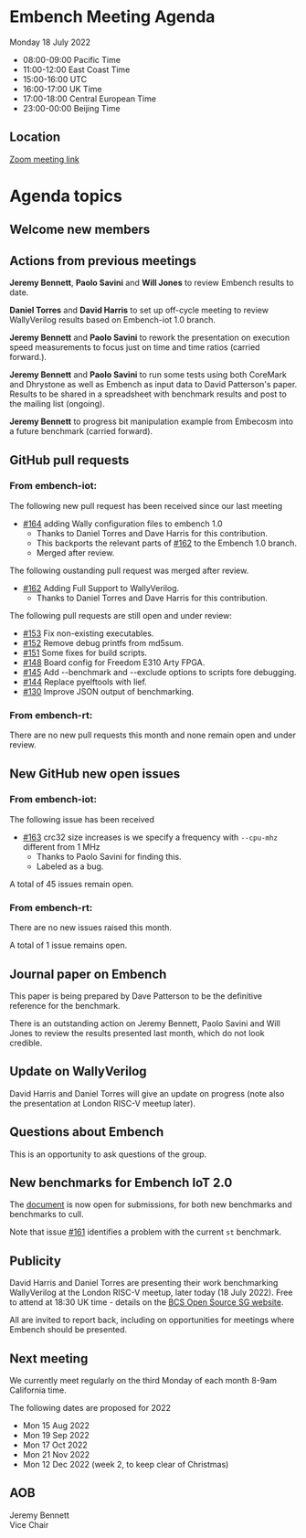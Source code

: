 # Embench Meeting Agenda

Monday 18 July 2022

- 08:00-09:00 Pacific Time
- 11:00-12:00 East Coast Time
- 15:00-16:00 UTC
- 16:00-17:00 UK Time
- 17:00-18:00 Central European Time
- 23:00-00:00 Beijing Time

## Location

[Zoom meeting link](https://us02web.zoom.us/j/557006550?pwd=eTFJNWszZDZhMGRwOCs4RDY3ZTFYQT09)

# Agenda topics

## Welcome new members

## Actions from previous meetings

**Jeremy Bennett**, **Paolo Savini** and **Will Jones** to review Embench results to date.

**Daniel Torres** and **David Harris** to set up off-cycle meeting to review WallyVerilog results based on Embench-iot 1.0 branch.

**Jeremy Bennett** and **Paolo Savini** to rework the presentation on execution speed measurements to focus just on time and time ratios (carried forward.).

**Jeremy Bennett** and **Paolo Savini** to run some tests using both CoreMark and Dhrystone as well as Embench as input data to David Patterson's paper. Results to be shared in a spreadsheet with benchmark results and post to the mailing list (ongoing).

**Jeremy Bennett** to progress bit manipulation example from Embecosm into a future benchmark (carried forward).

## GitHub pull requests

### From embench-iot:

The following new pull request has been received since our last meeting

- [#164](https://github.com/embench/embench-iot/pull/164) adding Wally configuration files to embench 1.0
  - Thanks to Daniel Torres and Dave Harris for this contribution.
  - This backports the relevant parts of [#162](https://github.com/embench/embench-iot/pull/162) to the Embench 1.0 branch.
  - Merged after review.

The following oustanding pull request was merged after review.

- [#162](https://github.com/embench/embench-iot/pull/162) Adding Full Support to WallyVerilog.
  - Thanks to Daniel Torres and Dave Harris for this contribution.

The following pull requests are still open and under review:

- [#153](https://github.com/embench/embench-iot/pull/153) Fix non-existing executables.
- [#152](https://github.com/embench/embench-iot/pull/152) Remove debug printfs from md5sum.
- [#151](https://github.com/embench/embench-iot/pull/151) Some fixes for build scripts.
- [#148](https://github.com/embench/embench-iot/pull/148) Board config for Freedom E310 Arty FPGA.
- [#145](https://github.com/embench/embench-iot/pull/145) Add --benchmark and --exclude options to scripts fore debugging.
- [#144](https://github.com/embench/embench-iot/pull/144) Replace pyelftools with lief.
- [#130](https://github.com/embench/embench-iot/pull/130) Improve JSON output of benchmarking.

### From embench-rt:

There are no new pull requests this month and none remain open and under review.

## New GitHub new open issues

### From embench-iot:

The following issue has been received

- [#163](https://github.com/embench/embench-iot/issues/163) crc32 size increases is we specify a frequency with `--cpu-mhz` different from 1 MHz
  - Thanks to Paolo Savini for finding this.
  - Labeled as a bug.

A total of 45 issues remain open.

### From embench-rt:

There are no new issues raised this month.

A total of 1 issue remains open.

## Journal paper on Embench

This paper is being prepared by Dave Patterson to be the definitive reference for the benchmark.

There is an outstanding action on Jeremy Bennett, Paolo Savini and Will Jones to review the results presented last month, which do not look credible.

## Update on WallyVerilog

David Harris and Daniel Torres will give an update on progress (note also the presentation at London RISC-V meetup later).

## Questions about Embench

This is an opportunity to ask questions of the group.

## New benchmarks for Embench IoT 2.0

The [document](https://docs.google.com/document/d/1kFBsA6VEQfJ8yG6wbBwgiY6GKOYLVNJvqIfqKYYyX60/edit?usp=sharing) is now open for submissions, for both new benchmarks and benchmarks to cull.

Note that issue [#161](https://github.com/embench/embench-iot/issues/161) identifies a problem with the current `st` benchmark.

## Publicity

David Harris and Daniel Torres are presenting their work benchmarking WallyVerilog at the London RISC-V meetup, later today (18 July 2022). Free to attend at 18:30 UK time - details on the [BCS Open Source SG website](https://ossg.bcs.org/blog/event/london-open-source-meetup-for-risc-v-2/).

All are invited to report back, including on opportunities for meetings where Embench should be presented.

## Next meeting

We currently meet regularly on the third Monday of each month 8-9am California time.

The following dates are proposed for 2022

- Mon 15 Aug 2022
- Mon 19 Sep 2022
- Mon 17 Oct 2022
- Mon 21 Nov 2022
- Mon 12 Dec 2022 (week 2, to keep clear of Christmas)

## AOB


Jeremy Bennett \
Vice Chair
